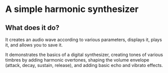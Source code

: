 # A simple harmonic synthesizer

## What does it do?

It creates an audio wave according to various parameters, displays it, plays it, and allows you to save it.

It demonstrates the basics of a digital synthesizer, creating tones of various timbres by adding harmonic overtones, shaping the volume envelope (attack, decay, sustain, release), and adding basic echo and vibrato effects.




